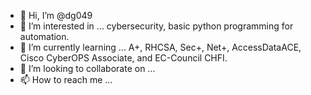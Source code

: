 - 👋 Hi, I’m @dg049
- 👀 I’m interested in ... cybersecurity, basic python programming for automation. 
- 🌱 I’m currently learning ... A+, RHCSA, Sec+, Net+, AccessDataACE, Cisco CyberOPS Associate,  and EC-Council CHFI.
- 💞️ I’m looking to collaborate on ...
- 📫 How to reach me ... 

<!---
dg049/dg049 is a ✨ special ✨ repository because its `README.md` (this file) appears on your GitHub profile.
You can click the Preview link to take a look at your changes.
--->
